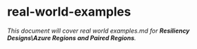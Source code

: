 # real-world-examples

_This document will cover real world examples.md for **Resiliency Designs\Azure Regions and Paired Regions**._

